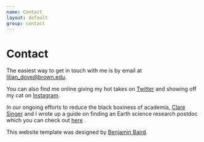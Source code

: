 ```yaml
---
name: Contact
layout: default
group: contact
---
```


<h1 class="page-header text-center"> Contact </h1>

The easiest way to get in touch with me is by email at [lilian_dove@brown.edu](mailto:lilian_dove@brown.edu). 

You can also find me online giving my hot takes on <a href="http://twitter.com/SoLilyQuizing" target="_blank">Twitter</a> and showing off my cat on <a href="https://instagram.com/SoLilyQuizing" target="_blank">Instagram</a>.

In our ongoing efforts to reduce the black boxiness of academia, <a href="https://claresinger.github.io/" target="_blank">Clare Singer</a> and I wrote up a guide on finding an Earth science research postdoc which you can check out <a href="https://docs.google.com/document/d/13fKYtOUZ7njCla7BroWn1yCCfj1ZHePvMhnSVy9Xba0/edit#heading=h.eert3u5muawq" target="_blank">here</a> .



This website template was designed by <a href="https://github.com/bbarad/bbarad.github.io" target="_blank">Benjamin Baird</a>.
